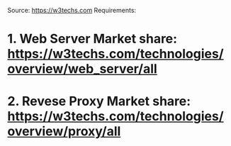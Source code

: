 Source: https://w3techs.com
Requirements:
# 1. Web Server Market share: https://w3techs.com/technologies/overview/web_server/all
# 2. Revese Proxy Market share: https://w3techs.com/technologies/overview/proxy/all
